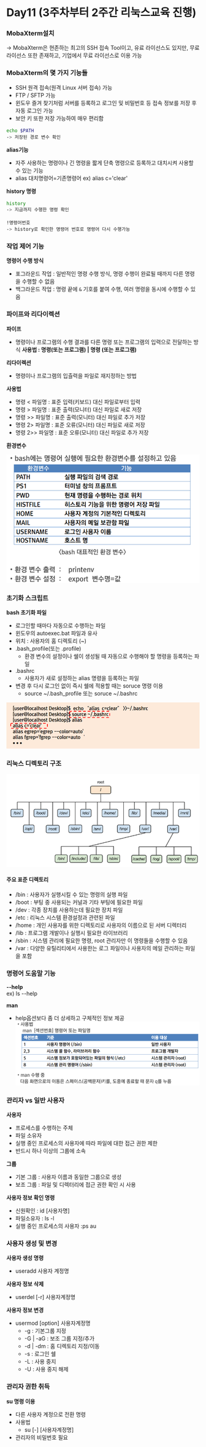 # Day11 (3주차부터 2주간 리눅스교육 진행)


### MobaXterm설치
-> MobaXterm은 현존하는 최고의 SSH 접속 Tool이고, 유료 라이선스도 있지만, 무료 라이선스 또한 존재하고,
기업에서 무료 라이선스로 이용 가능

### MobaXterm의 몇 가지 기능들 
- SSH 원격 접속(원격 Linux 서버 접속) 가능
- FTP / SFTP 가능
- 윈도우 즐겨 찾기처럼 서버를 등록하고 로그인 및 비밀번호 등 접속 정보를 저장 후 자동 로그인 가능
- 보안 키 또한 저장 가능하여 매우 편리함

```bash
echo $PATH
-> 저장된 경로 변수 확인
```

**alias기능**
- 자주 사용하는 명령이나 긴 명령을 짧게 단축 명령으로 등록하고 대치시켜 사용할 수 있는 기능
- alias 대치명령어=기존명령어
ex) alias c='clear'

**history 명령**
```bash
history
-> 지금까지 수행한 명령 확인

!명령어번호
-> history로 확인한 명령어 번호로 명령어 다시 수행가능
```
### 작업 제어 기능
**명령어 수행 방식**
- 포그라운드 작업 : 일반적인 명령 수행 방식, 명령 수행이 완료될 때까지 다른 명령을 수행할 수 없음
- 백그라운드 작업 : 명령 끝에 `&` 기호를 붙여 수행, 여러 명령을 동시에 수행할 수 있음

### 파이프와 리다이렉션
**파이프**
- 명령이나 프로그램의 수행 결과를 다른 명령 또는 프로그램의 입력으로 전달하는 방식
**사용법 : 명령(또는 프로그램) | 명령 (또는 프로그램)**

**리다이렉션**
- 명령이나 프로그램의 입츌력을 파일로 재지정하는 방법
  
**사용법**
  - 명령 < 파일명  : 표준 입력(키보드) 대신 파일로부터 입력
  - 명령 > 파일명  : 표준 출력(모니터) 대신 파일로 새로 저장
  - 명령 >> 파일명 : 표준 출력(모니터) 대신 파일로 추가 저장
  - 명령 2> 파일명 : 표준 오류(모니터) 대신 파일로 새로 저장
  - 명령 2>> 파일명 : 표준 오류(모니터) 대신 파일로 추가 저장

**환경변수**

![사진](../images/환경변수.png)


### 초기화 스크립트
**bash 초기화 파일**
- 로그인할 때마다 자동으로 수행하는 파일
- 윈도우의 autoexec.bat 파일과 유사
- 위치 : 사용자의 홈 디렉토리 (~)
- .bash_profile(또는 .profile)
  - 환경 변수의 설정이나 쉘이 생성될 때 자동으로 수행해야 할 명령을 등록하는 파일
- .bashrc
  - 사용자가 새로 설정하는 alias 명령을 등록하는 파일
- 변경 후 다시 로그인 없이 즉시 쉘에 적용할 때는 soruce 명령 이용
  - source ~/.bash_profile  또는 soruce ~/.bashrc

![사진](../images/초기화파일.png)

### 리눅스 디렉토리 구조

![사진](../images/디렉터리구조.png)


#### 주요 표준 디렉토리
- /bin : 사용자가 실행시킬 수 있는 명령의 실행 파일
- /boot : 부팅 중 사용되는 커널과 기타 부팅에 필요한 파일
- /dev : 각종 장치를 사용하는데 필요한 장치 파일
- /etc : 리눅스 시스템 환경설정과 관련된 파일
- /home : 개인 사용자를 위한 디렉토리로 사용자의 이름으로 된 서버 디렉터리
- /lib : 프로그램 개발이나 실행시 필요한 라이브러리
- /sbin : 시스템 관리에 필요한 명령, root 관리자만 이 명령들을 수행할 수 있음
- /var : 다양한 유틸리티에서 사용한는 로그 파일이나 사용자의 메일 관리하는 파일을 포함

### 명령어 도움말 기능

**--help**<br>
ex) ls --help

**man**
- help옵션보다 좀 더 상세하고 구체적인 정보 제공
![사진](../images/man명령어.png)

### 관리자 vs 일반 사용자

**사용자**
- 프로세스를 수행하는 주체
- 파일 소유자
- 실행 중인 프로세스의 사용자에 따라 파일에 대한 접근 권한 제한
- 반드시 하나 이상의 그룹에 소속

**그룹**
- 기본 그룹 : 사용자 이름과 동일한 그룹으로 생성
- 보조 그룹 : 파일 및 디렉터리에 접근 권한 확인 시 사용

**사용자 정보 확인 명령**
- 신원확인 : id [사용자명]
- 파일소유자 : ls -l
- 실행 중인 프로세스의 사용자 :ps au

### 사용자 생성 및 변경

**사용자 생성 명령**
- useradd 사용자 계정명

**사용자 정보 삭제**
- userdel [-r] 사용자계정명

**사용자 정보 변경**
- usermod [option] 사용자계정명
  - -g : 기본그룹 지정
  - -G | -aG : 보조 그룹 지정/추가
  - -d | -dm : 홈 디렉토리 지정/이동
  - -s : 로그인 쉘
  - -L : 사용 중지
  - -U : 사용 중지 해제

### 관리자 권한 취득

**su 명령 이용**
- 다른 사용자 계정으로 전환 명령
- 사용법
  - su [-] [사용자계정명]
- 관리자의 비밀번호 필요



